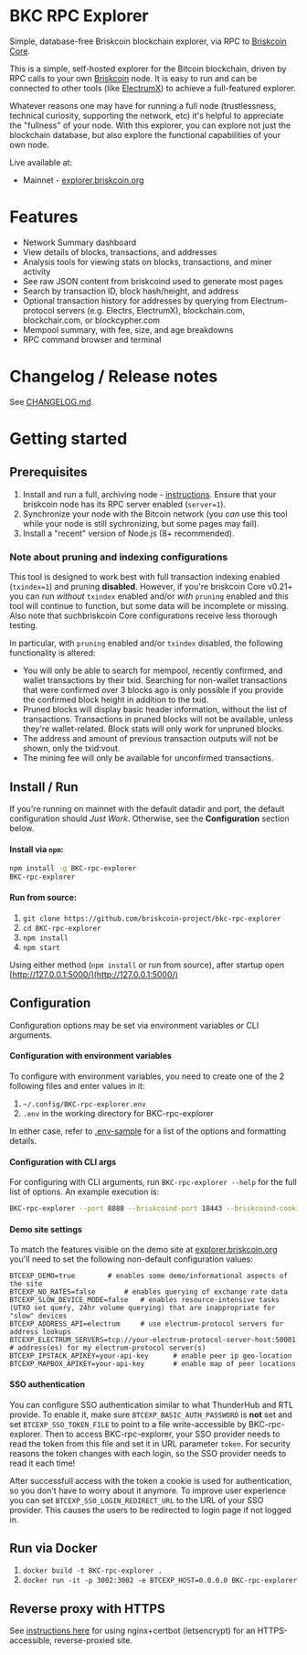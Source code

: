 # BKC RPC Explorer

Simple, database-free Briskcoin blockchain explorer, via RPC to [Briskcoin Core](https://github.com/briskcoin-project/briskcoin).

This is a simple, self-hosted explorer for the Bitcoin blockchain, driven by RPC calls to your own [Briskcoin](https://github.com/briskcoin-project/briskcoin) node. It is easy to run and can be connected to other tools (like [ElectrumX](https://github.com/spesmilo/electrumx)) to achieve a full-featured explorer.

Whatever reasons one may have for running a full node (trustlessness, technical curiosity, supporting the network, etc) it's helpful to appreciate the "fullness" of your node. With this explorer, you can explore not just the blockchain database, but also explore the functional capabilities of your own node.

Live available at:

* Mainnet - [explorer.briskcoin.org](https://explorer.briskcoin.org/)

# Features

* Network Summary dashboard
* View details of blocks, transactions, and addresses
* Analysis tools for viewing stats on blocks, transactions, and miner activity
* See raw JSON content from briskcoind used to generate most pages
* Search by transaction ID, block hash/height, and address
* Optional transaction history for addresses by querying from Electrum-protocol servers (e.g. Electrs, ElectrumX), blockchain.com, blockchair.com, or blockcypher.com
* Mempool summary, with fee, size, and age breakdowns
* RPC command browser and terminal


# Changelog / Release notes

See [CHANGELOG.md](/CHANGELOG.md).


# Getting started

## Prerequisites

1. Install and run a full, archiving node - [instructions](https://briskcoin.org/en/full-node). Ensure that your briskcoin node has its RPC server enabled (`server=1`).
2. Synchronize your node with the Bitcoin network (you *can* use this tool while your node is still sychronizing, but some pages may fail).
3. Install a "recent" version of Node.js (8+ recommended).

### Note about pruning and indexing configurations

This tool is designed to work best with full transaction indexing enabled (`txindex=1`) and pruning **disabled**. 
However, if you're  briskcoin Core v0.21+ you can run *without* `txindex` enabled and/or *with* `pruning` enabled and this tool will continue to function, but some data will be incomplete or missing. Also note that suchbriskcoin Core configurations receive less thorough testing.

In particular, with `pruning` enabled and/or `txindex` disabled, the following functionality is altered:

* You will only be able to search for mempool, recently confirmed, and wallet transactions by their txid. Searching for non-wallet transactions that were confirmed over 3 blocks ago is only possible if you provide the confirmed block height in addition to the txid.
* Pruned blocks will display basic header information, without the list of transactions. Transactions in pruned blocks will not be available, unless they're wallet-related. Block stats will only work for unpruned blocks.
* The address and amount of previous transaction outputs will not be shown, only the txid:vout.
* The mining fee will only be available for unconfirmed transactions.


## Install / Run

If you're running on mainnet with the default datadir and port, the default configuration should *Just Work*. Otherwise, see the **Configuration** section below.

#### Install via `npm`:

```bash
npm install -g BKC-rpc-explorer
BKC-rpc-explorer
```

#### Run from source:

1. `git clone https://github.com/briskcoin-project/bkc-rpc-explorer`
2. `cd BKC-rpc-explorer`
3. `npm install`
4. `npm start`


Using either method (`npm install` or run from source), after startup open [http://127.0.0.1:5000/](http://127.0.0.1:5000/)


## Configuration

Configuration options may be set via environment variables or CLI arguments.

#### Configuration with environment variables

To configure with environment variables, you need to create one of the 2 following files and enter values in it:

1. `~/.config/BKC-rpc-explorer.env`
2. `.env` in the working directory for BKC-rpc-explorer

In either case, refer to [.env-sample](.env-sample) for a list of the options and formatting details.

#### Configuration with CLI args

For configuring with CLI arguments, run `BKC-rpc-explorer --help` for the full list of options. An example execution is:

```bash
BKC-rpc-explorer --port 8080 --briskcoind-port 18443 --briskcoind-cookie ~/.briskcoin/regtest/.cookie
```

#### Demo site settings

To match the features visible on the demo site at [explorer.briskcoin.org](https://explorer.briskcoin.org/) you'll need to set the following non-default configuration values:

    BTCEXP_DEMO=true 		# enables some demo/informational aspects of the site
    BTCEXP_NO_RATES=false		# enables querying of exchange rate data
    BTCEXP_SLOW_DEVICE_MODE=false	# enables resource-intensive tasks (UTXO set query, 24hr volume querying) that are inappropriate for "slow" devices
    BTCEXP_ADDRESS_API=electrum 	# use electrum-protocol servers for address lookups
    BTCEXP_ELECTRUM_SERVERS=tcp://your-electrum-protocol-server-host:50001		# address(es) for my electrum-protocol server(s)
    BTCEXP_IPSTACK_APIKEY=your-api-key		# enable peer ip geo-location
    BTCEXP_MAPBOX_APIKEY=your-api-key		# enable map of peer locations

#### SSO authentication

You can configure SSO authentication similar to what ThunderHub and RTL provide.
To enable it, make sure `BTCEXP_BASIC_AUTH_PASSWORD` is **not** set and set `BTCEXP_SSO_TOKEN_FILE` to point to a file write-accessible by BKC-rpc-explorer.
Then to access BKC-rpc-explorer, your SSO provider needs to read the token from this file and set it in URL parameter `token`.
For security reasons the token changes with each login, so the SSO provider needs to read it each time!

After successfull access with the token a cookie is used for authentication, so you don't have to worry about it anymore.
To improve user experience you can set `BTCEXP_SSO_LOGIN_REDIRECT_URL` to the URL of your SSO provider.
This causes the users to be redirected to login page if not logged in.

## Run via Docker

1. `docker build -t BKC-rpc-explorer .`
2. `docker run -it -p 3002:3002 -e BTCEXP_HOST=0.0.0.0 BKC-rpc-explorer`


## Reverse proxy with HTTPS

See [instructions here](docs/nginx-reverse-proxy.md) for using nginx+certbot (letsencrypt) for an HTTPS-accessible, reverse-proxied site.


[npm-ver-img]: https://img.shields.io/npm/v/BKC-rpc-explorer.svg?style=flat
[npm-ver-url]: https://www.npmjs.com/package/BKC-rpc-explorer
[npm-dl-img]: http://img.shields.io/npm/dm/BKC-rpc-explorer.svg?style=flat
[npm-dl-url]: https://npmcharts.com/compare/BKC-rpc-explorer?minimal=true

